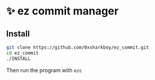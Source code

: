 # ✨ ez commit manager

## Install
```BASH
git clone https://github.com/0xsharkboy/ez_commit.git
cd ez_commit
./INSTALL
```
Then run the program with ```ezc```